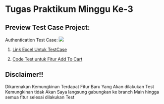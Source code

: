 # Tugas Praktikum Minggu Ke-3


## Preview Test Case Project:

Authentication Test Case:
![](https://github.com/Adhitya2808/Tugas-Praktikum-Selenium/blob/master/src/Screenshoot/Authentication.png)
1. [Link Excel Untuk TestCase](https://docs.google.com/spreadsheets/d/15EcrhqhNRiTcEkVhM1V8B5OEg8rsnUF6/edit?usp=sharing&ouid=109645276730628737767&rtpof=true&sd=true)





2. [Code Test untuk Fitur Add To Cart](https://github.com/Adhitya2808/Selenium1/tree/AddToCartTest)

## Disclaimer!!
Dikarenakan Kemungkinan Terdapat Fitur Baru Yang Akan dilakukan Test Kemungkinan tidak Akan Saya langsung gabungkan ke branch Main hingga semua fitur selesai dilakukan Test

